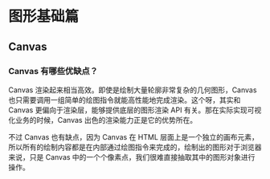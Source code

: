 # 图形基础篇

## Canvas

### Canvas 有哪些优缺点？

Canvas 渲染起来相当高效。即使是绘制大量轮廓非常复杂的几何图形，Canvas 也只需要调用一组简单的绘图指令就能高性能地完成渲染。这个呀，其实和 Canvas 更偏向于渲染层，能够提供底层的图形渲染 API 有关。那在实际实现可视化业务的时候，Canvas 出色的渲染能力正是它的优势所在。

不过 Canvas 也有缺点，因为 Canvas 在 HTML 层面上是一个独立的画布元素，所以所有的绘制内容都是在内部通过绘图指令来完成的，绘制出的图形对于浏览器来说，只是 Canvas 中的一个个像素点，我们很难直接抽取其中的图形对象进行操作。
